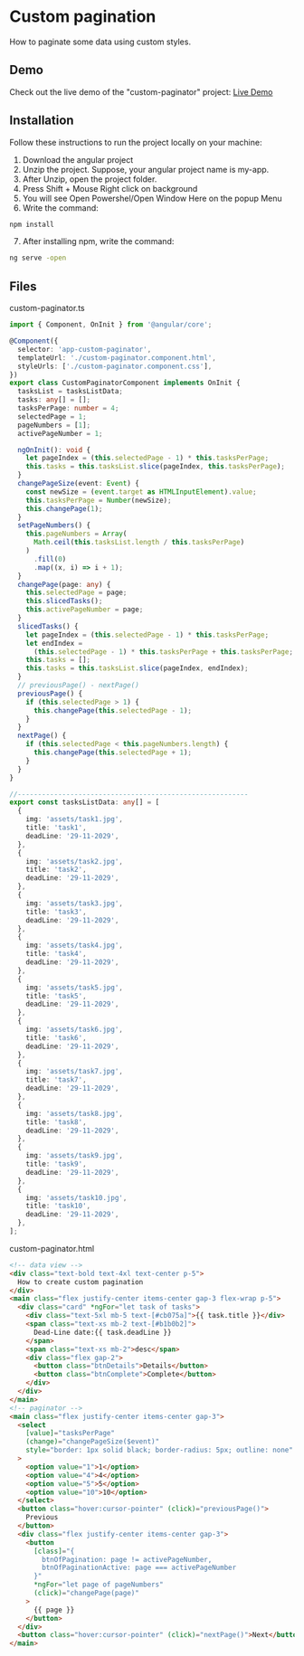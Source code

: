 # Custom pagination
How to paginate some data using custom styles.

## Demo
Check out the live demo of the "custom-paginator" project: [Live Demo](https://abdosakregy.github.io/custom-paginator-angular/)

## Installation
Follow these instructions to run the project locally on your machine:

1. Download the angular project
2. Unzip the project. Suppose, your angular project name is my-app.
3. After Unzip, open the project folder.
4. Press Shift + Mouse Right click on background
5. You will see Open Powershel/Open Window Here on the popup Menu
6. Write the command:
```bash
npm install
```
7. After installing npm, write the command:
```bash
ng serve -open
```

## Files
custom-paginator.ts
```typescript
import { Component, OnInit } from '@angular/core';

@Component({
  selector: 'app-custom-paginator',
  templateUrl: './custom-paginator.component.html',
  styleUrls: ['./custom-paginator.component.css'],
})
export class CustomPaginatorComponent implements OnInit {
  tasksList = tasksListData;
  tasks: any[] = [];
  tasksPerPage: number = 4;
  selectedPage = 1;
  pageNumbers = [1];
  activePageNumber = 1;

  ngOnInit(): void {
    let pageIndex = (this.selectedPage - 1) * this.tasksPerPage;
    this.tasks = this.tasksList.slice(pageIndex, this.tasksPerPage);
  }
  changePageSize(event: Event) {
    const newSize = (event.target as HTMLInputElement).value;
    this.tasksPerPage = Number(newSize);
    this.changePage(1);
  }
  setPageNumbers() {
    this.pageNumbers = Array(
      Math.ceil(this.tasksList.length / this.tasksPerPage)
    )
      .fill(0)
      .map((x, i) => i + 1);
  }
  changePage(page: any) {
    this.selectedPage = page;
    this.slicedTasks();
    this.activePageNumber = page;
  }
  slicedTasks() {
    let pageIndex = (this.selectedPage - 1) * this.tasksPerPage;
    let endIndex =
      (this.selectedPage - 1) * this.tasksPerPage + this.tasksPerPage;
    this.tasks = [];
    this.tasks = this.tasksList.slice(pageIndex, endIndex);
  }
  // previousPage() - nextPage()
  previousPage() {
    if (this.selectedPage > 1) {
      this.changePage(this.selectedPage - 1);
    }
  }
  nextPage() {
    if (this.selectedPage < this.pageNumbers.length) {
      this.changePage(this.selectedPage + 1);
    }
  }
}

//---------------------------------------------------------
export const tasksListData: any[] = [
  {
    img: 'assets/task1.jpg',
    title: 'task1',
    deadLine: '29-11-2029',
  },
  {
    img: 'assets/task2.jpg',
    title: 'task2',
    deadLine: '29-11-2029',
  },
  {
    img: 'assets/task3.jpg',
    title: 'task3',
    deadLine: '29-11-2029',
  },
  {
    img: 'assets/task4.jpg',
    title: 'task4',
    deadLine: '29-11-2029',
  },
  {
    img: 'assets/task5.jpg',
    title: 'task5',
    deadLine: '29-11-2029',
  },
  {
    img: 'assets/task6.jpg',
    title: 'task6',
    deadLine: '29-11-2029',
  },
  {
    img: 'assets/task7.jpg',
    title: 'task7',
    deadLine: '29-11-2029',
  },
  {
    img: 'assets/task8.jpg',
    title: 'task8',
    deadLine: '29-11-2029',
  },
  {
    img: 'assets/task9.jpg',
    title: 'task9',
    deadLine: '29-11-2029',
  },
  {
    img: 'assets/task10.jpg',
    title: 'task10',
    deadLine: '29-11-2029',
  },
];
```

custom-paginator.html
```html
<!-- data view -->
<div class="text-bold text-4xl text-center p-5">
  How to create custom pagination
</div>
<main class="flex justify-center items-center gap-3 flex-wrap p-5">
  <div class="card" *ngFor="let task of tasks">
    <div class="text-5xl mb-5 text-[#cb075a]">{{ task.title }}</div>
    <span class="text-xs mb-2 text-[#b1b0b2]">
      Dead-Line date:{{ task.deadLine }}
    </span>
    <span class="text-xs mb-2">desc</span>
    <div class="flex gap-2">
      <button class="btnDetails">Details</button>
      <button class="btnComplete">Complete</button>
    </div>
  </div>
</main>
<!-- paginator -->
<main class="flex justify-center items-center gap-3">
  <select
    [value]="tasksPerPage"
    (change)="changePageSize($event)"
    style="border: 1px solid black; border-radius: 5px; outline: none"
  >
    <option value="1">1</option>
    <option value="4">4</option>
    <option value="5">5</option>
    <option value="10">10</option>
  </select>
  <button class="hover:cursor-pointer" (click)="previousPage()">
    Previous
  </button>
  <div class="flex justify-center items-center gap-3">
    <button
      [class]="{
        btnOfPagination: page != activePageNumber,
        btnOfPaginationActive: page === activePageNumber
      }"
      *ngFor="let page of pageNumbers"
      (click)="changePage(page)"
    >
      {{ page }}
    </button>
  </div>
  <button class="hover:cursor-pointer" (click)="nextPage()">Next</button>
</main>
```

